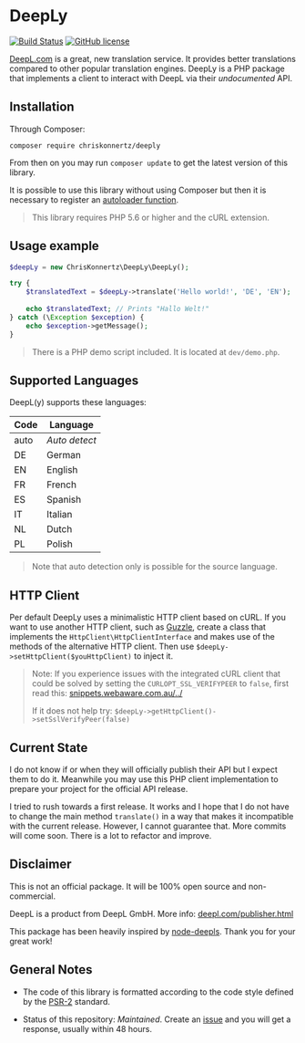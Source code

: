 # DeepLy

[![Build Status](https://travis-ci.org/chriskonnertz/DeepLy.png)](https://travis-ci.org/chriskonnertz/DeepLy)
[![GitHub license](https://img.shields.io/badge/license-MIT-blue.svg)](https://raw.githubusercontent.com/chriskonnertz/deeply/master/LICENSE)

[DeepL.com](https://www.deepl.com/) is a great, new translation service. 
It provides better translations compared to other popular translation engines.
DeepLy is a PHP package that implements a client to interact with DeepL via their _undocumented_ API. 

## Installation

Through Composer:

```
composer require chriskonnertz/deeply
```

From then on you may run `composer update` to get the latest version of this library.

It is possible to use this library without using Composer but then it is necessary to register an 
[autoloader function](https://github.com/php-fig/fig-standards/blob/master/accepted/PSR-0.md#example-implementation).

> This library requires PHP 5.6 or higher and the cURL extension.

## Usage example

```php
$deepLy = new ChrisKonnertz\DeepLy\DeepLy();

try {
    $translatedText = $deepLy->translate('Hello world!', 'DE', 'EN');
    
    echo $translatedText; // Prints "Hallo Welt!"
} catch (\Exception $exception) {
    echo $exception->getMessage();
}

```

> There is a PHP demo script included. It is located at `dev/demo.php`.

## Supported Languages

DeepL(y) supports these languages:

| Code | Language      |
|------|---------------|
| auto | _Auto detect_ |
| DE   | German        |
| EN   | English       |
| FR   | French        |
| ES   | Spanish       |
| IT   | Italian       |
| NL   | Dutch         |
| PL   | Polish        |

> Note that auto detection only is possible for the source language.

## HTTP Client

Per default DeepLy uses a minimalistic HTTP client based on cURL. If you want to use another HTTP client, 
such as [Guzzle](https://github.com/guzzle/guzzle), create a class that implements the `HttpClient\HttpClientInterface`
 and makes use of the methods of the alternative HTTP client. Then use `$deepLy->setHttpClient($youHttpClient)`
 to inject it.
 
> Note: If you experience issues with the integrated cURL client that could be solved by setting the
> `CURLOPT_SSL_VERIFYPEER` to `false`, first read this: 
> [snippets.webaware.com.au/../](https://snippets.webaware.com.au/howto/stop-turning-off-curlopt_ssl_verifypeer-and-fix-your-php-config/)
>
> If it does not help try: `$deepLy->getHttpClient()->setSslVerifyPeer(false)`

## Current State

I do not know if or when they will officially publish their API but I expect them to do it. 
Meanwhile you may use this PHP client implementation to prepare your project for the official API release.

I tried to rush towards a first release. It works and I hope that I do not have to change the main method `translate()`
in a way that makes it incompatible with the current release. However, I cannot guarantee that. 
More commits will come soon. There is a lot to refactor and improve.

## Disclaimer

This is not an official package. It will be 100% open source and non-commercial. 

DeepL is a product from DeepL GmbH. More info: [deepl.com/publisher.html](https://www.deepl.com/publisher.html)

This package has been heavily inspired by [node-deepls](https://github.com/pbrln/node-deepl).
Thank you for your great work!

## General Notes

* The code of this library is formatted according to the code style defined by the 
[PSR-2](https://github.com/php-fig/fig-standards/blob/master/accepted/PSR-2-coding-style-guide.md) standard.

* Status of this repository: _Maintained_. Create an [issue](https://github.com/chriskonnertz/DeepLy/issues)
and you will get a response, usually within 48 hours.
